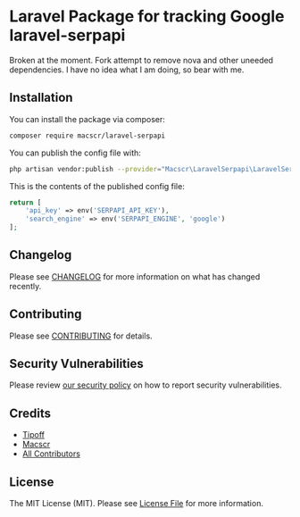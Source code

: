 # Laravel Package for tracking Google laravel-serpapi

Broken at the moment. Fork attempt to remove nova and other uneeded dependencies. I have no idea what I am doing, so bear with me.

## Installation

You can install the package via composer:

```bash
composer require macscr/laravel-serpapi
```

You can publish the config file with:
```bash
php artisan vendor:publish --provider="Macscr\LaravelSerpapi\LaravelSerpapiServiceProvider" --tag="laravel-serpapi-config"
```

This is the contents of the published config file:

```php
return [
    'api_key' => env('SERPAPI_API_KEY'),
    'search_engine' => env('SERPAPI_ENGINE', 'google')
];
```

## Changelog

Please see [CHANGELOG](CHANGELOG.md) for more information on what has changed recently.

## Contributing

Please see [CONTRIBUTING](.github/CONTRIBUTING.md) for details.

## Security Vulnerabilities

Please review [our security policy](../../security/policy) on how to report security vulnerabilities.

## Credits

- [Tipoff](https://github.com/tipoff)
- [Macscr](https://github.com/tipoff)
- [All Contributors](../../contributors)

## License

The MIT License (MIT). Please see [License File](LICENSE.md) for more information.
